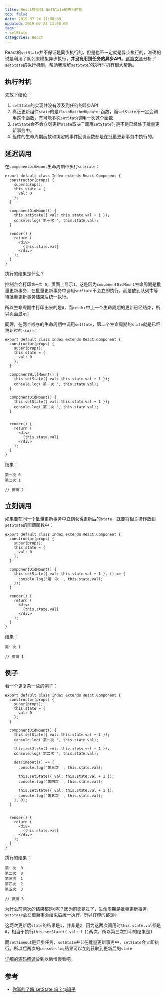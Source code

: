 ```yaml
---
title: React提高01 SetState的执行时机
top: false
date: 2019-07-24 11:08:00
updated: 2019-07-24 11:08:00
tags: 
- setState
categories: React
---
```


React的`setState`并不保证是同步执行的，但是也不一定就是异步执行的，准确的说是利用了队列来模拟异步执行，**并没有用到任务的异步API**。[这篇文章](https://zhuanlan.zhihu.com/p/57748690)分析了`setState`的执行机制，帮助我理解`setState`的执行时机有很大帮助。

<!-- more -->

## 执行时机

先放下结论：

1. `setState`的实现并没有涉及到任何的异步API
2. 真正更新组件`state`的是`flushBatchedUpdates`函数，而`setState`不一定会调用这个函数，有可能多次`setState`调用一次这个函数
3. `setState`会不会立刻更新`state`取决于调用`setState`时是不是已经处于批量更新事务中。
4. 组件的生命周期函数和绑定的事件回调函数都是在批量更新事务中执行的。


## 延迟调用

在`componentDidMount`生命周期中执行`setState`：

```
export default class Index extends React.Component {
  constructor(props) {
    super(props);
    this.state = {
      val: 0
    };
  }

  componentDidMount() {
    this.setState({ val: this.state.val + 1 });
    console.log('第一次 ', this.state.val);
  }

  render() {
    return (
      <div>
        {this.state.val}
      </div>
    );
  }
}
```

执行的结果是什么？

控制台会打印`第一次 0`，页面上显示`1`。这是因为`componentDidMount`生命周期是批量更新事务，在批量更新事务中调用`setState`不会立即执行，而是放到队列中等待批量更新事务结束后统一执行。

所以生命周期中打印出来的是`0`，而`render`中上一个生命周期的更新已经结束，所以页面显示`1`

同理，在两个顺序的生命周期中调用`setState`，第二个生命周期的`state`就是已经更新过的`state`：

```
export default class Index extends React.Component {
  constructor(props) {
    super(props);
    this.state = {
      val: 0
    };
  }

  componentWillMount() {
    this.setState({ val: this.state.val + 1 });
    console.log('第一次 ', this.state.val);
  }

  componentDidMount() {
    this.setState({ val: this.state.val + 1 });
    console.log('第二次 ', this.state.val);
  }


  render() {
    return (
      <div>
        {this.state.val}
      </div>
    );
  }
}
```

结果：

```
第一次 0
第二次 1

// 页面 2
```

## 立刻调用

如果要在同一个批量更新事务中立刻获得更新后的`state`，就要将相关操作放到`setState`的回调函数中：


```
export default class Index extends React.Component {
  constructor(props) {
    super(props);
    this.state = {
      val: 0
    };
  }

  componentDidMount() {
    this.setState({ val: this.state.val + 1 }, () => {
      console.log('第一次 ', this.state.val);
    });
  }

  render() {
    return (
      <div>
        {this.state.val}
      </div>
    );
  }
}
```

结果：

```
第一次 1

// 页面 1
```

## 例子

看一个更复杂一些的例子：


```
export default class Index extends React.Component {
  constructor(props) {
    super(props);
    this.state = {
      val: 0
    };
  }

  componentDidMount() {
    this.setState({ val: this.state.val + 1 });
    console.log('第一次 ', this.state.val);

    this.setState({ val: this.state.val + 1 });
    console.log('第二次 ', this.state.val);

    setTimeout(() => {
      console.log('第三次 ', this.state.val);
      
      this.setState({ val: this.state.val + 1 });
      console.log('第四次 ', this.state.val);

      this.setState({ val: this.state.val + 1 });
      console.log('第五次 ', this.state.val);
    }, 0);
  }


  render() {
    return (
      <div>
        {this.state.val}
      </div>
    );
  }
}
```

执行的结果：

```
第一次  0
第二次  0
第三次  1
第四次  2
第五次  3

// 页面 3
```

为什么前两次的结果都是`0`呢？因为前面提过了，生命周期是批量更新事务，`setState`会在更新事务结束后统一执行，所以打印的都是`0`

这两次更新后`state`的结果是`1`，并非是`2`，因为这两次调用时`this.state.val`都是`0`，相当于执行`this.setState({ val: 1 })`两次，所以第三次打印的结果是`1`

而`setTimeout`是异步任务，`setState`并非在批量更新事务中，`setState`会立即执行。所以后两次的`console.log`结果可以立刻获取到更新后的`state`

[详细的源码解读](https://zhuanlan.zhihu.com/p/57748690)放到以后慢慢看吧。

## 参考

- [你真的了解 setState 吗？@知乎](https://zhuanlan.zhihu.com/p/57748690)

